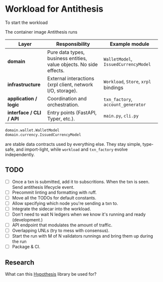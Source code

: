 # Workload for Antithesis

To start the workload

The container image Antithesis runs


| Layer                     | Responsibility                                                      | Example module                       |
| ------------------------- | ------------------------------------------------------------------- | ------------------------------------ |
| **domain**                | Pure data types, business entities, value objects. No side effects. | `WalletModel`, `IssuedCurrencyModel` |
| **infrastructure**        | External interactions (xrpl client, network I/O, storage).          | `Workload`, `Store`, `xrpl` bindings |
| **application / logic**   | Coordination and orchestration.                                     | `txn_factory`, `account_generator`   |
| **interface / CLI / API** | Entry points (FastAPI, Typer, etc.).                                | `main.py`, `cli.py`                  |


```python
domain.wallet.WalletModel
domain.currency.IssuedCurrencyModel
```

are stable data contracts used by everything else.
They stay simple, type-safe, and import-light, while `workload` and `txn_factory` evolve independently.


## TODO
- [ ] Once a txn is submitted, add it to subscritions. When the txn is seen. Send antithesis lifecycle event.
- [ ] Precommit linting and formatting with ruff.
- [ ] Move all the TODOs for default constants.
- [ ] Allow specifying which node you're sending a txn to.
- [ ] Integrate the sidecar into the workload.
- [ ] Don't need to wait N ledgers when we know it's running and ready (development.)
- [ ] API endpoint that modulates the amount of traffic.
- [ ] Overlapping UNLs (try to mess with consensus).
- [ ] Start the run with M of N validators runnings and bring them up during the run
- [ ] Package & CI.

## Research

What can this [Hypothesis](https://hypothesis.readthedocs.io/en/latest/) library be used for?
